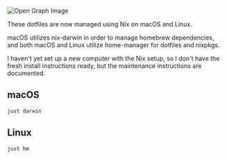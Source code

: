 ![Open Graph Image](https://res.cloudinary.com/mhanberg/image/upload/v1590506591/dotfiles-social.png)

These dotfiles are now managed using Nix on macOS and Linux.

macOS utilizes nix-darwin in order to manage homebrew dependencies, and both macOS and Linux utilize home-manager for dotfiles and nixpkgs.

I haven't yet set up a new computer with the Nix setup, so I don't have the fresh install instructions ready, but the maintenance instructions are documented.

## macOS

```bash
just darwin
```

## Linux

```bash
just hm
```
